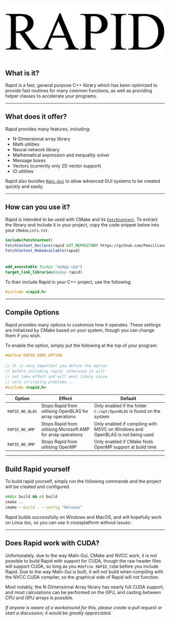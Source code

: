 <p align="center">
<img src="https://github.com/Pencilcaseman/Rapid/blob/master/misc/RapidLogo.png" width="800"> 
</p>

## What is it?

Rapid is a fast, general purpose C++ library which has been optimized to provide fast routines for many common functions, as well as providing helper classes to accelerate your programs.

---

## What does it offer?

Rapid provides many features, including:

* N-Dimensional array library
* Math utilities
* Neural network library
* Mathematical expression and inequality solver
* Message boxes
* Vectors (currently only 2D vector support)
* IO utilities

Rapid also bundles [`Mahi-Gui`](https://github.com/mahilab/mahi-gui) to allow advanced GUI systems to be created quickly and easily.

---

## How can you use it?

Rapid is intended to be used with CMake and its [`FetchContent`](https://cmake.org/cmake/help/v3.11/module/FetchContent.html). To extract the library and include it in your project, copy the code snippet below into your ```CMakeLists.txt```.

```cmake
include(FetchContent) 
FetchContent_Declare(rapid GIT_REPOSITORY https://github.com/Pencilcaseman/Rapid.git) 
FetchContent_MakeAvailable(rapid)


add_executable (myApp "myApp.cpp")
target_link_libraries(myApp rapid)
```

To then include Rapid in your C++ project, use the following:
```c++
#include <rapid.h>
```

---

## Compile Options

Rapid provides many options to customize how it operates. These settings are initialized by CMake based on your system, though you can change them if you wish.

To enable the option, simply put the following at the top of your program:

```c++
#define RAPID_SOME_OPTION

// It is very important you define the option
// before including rapid, otherwise it will
// not take effect and will most likely cause
// very irritating problems...
#include <rapid.h>
```

Option        | Effect | Default
------------- | ------ | -------
 ```RAPID_NO_BLAS``` | Stops Rapid from utilising OpenBLAS for array operations | Only enabled if the folder ```C:/opt/OpenBLAS``` is found on the system
 ```RAPID_NO_AMP```  | Stops Rapid from utilising Microsoft AMP for array operations | Only enabled if compiling with MSVC on Windows and OpenBLAS is not being used
 ```RAPID_NO_OMP```  | Stops Rapid from utilising OpenMP | Only enabled if CMake finds OpenMP support at build time

---

## Build Rapid yourself

To build rapid yourself, simply run the following commands and the project will be created and configured.

```cmd
mkdir build && cd build
cmake ..
cmake --build . --config "Release"
```

Rapid builds successfully on Windows and MacOS, and will hopefully work on Linux too, so you can use it crossplatform without issues.

---

## Does Rapid work with CUDA?

Unfortunately, due to the way Mahi-Gui, CMake and NVCC work, it is not possible to build Rapid with support for CUDA, though the raw header files will support CUDA, so long as you ```#define RAPID_CUDA``` before you include Rapid. Due to the way Mahi-Gui is built, it will not build when compiling with the NVCC CUDA compiler, so the graphical side of Rapid will not function.

Most notably, the N-Dimensional Array library has nearly full CUDA support, and most calculations can be performed on the GPU, and casting between CPU and GPU arrays is possible.

*If anyone is aware of a workaround for this, please create a pull request or start a discussion; it would be greatly appreciated.*
